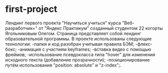 # first-project
Лендинг первого проекта "Научиться учиться" курса "Веб-разработчик+" от "Яндекс Практикум" созданный студентом 22 когорты Ягольниковым Олегом.
Страница представляет собой лендинг образовательной программы.
В проекте использованы следующие технологии: 
-папки и код разобран учитывая правила БЭМ;
-флекс-бокс;
-анимация с участием keyframes;
-вставка видео с помощью фреймов;
-использование псевдокласса типа "hover" для изменения исходного текста (добавление прозрачности);
-позиционирование путём использования "position: absolute" и "z-index";.

